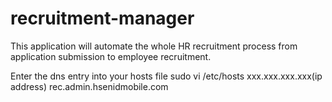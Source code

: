 recruitment-manager
===================

This application will automate the whole HR recruitment process from application submission to employee recruitment.

Enter the dns entry into your hosts file
sudo vi /etc/hosts
xxx.xxx.xxx.xxx(ip address)	rec.admin.hsenidmobile.com
